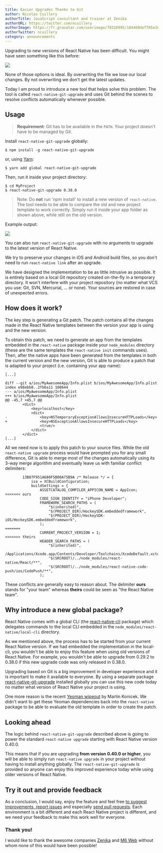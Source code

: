 ```yaml
---
title: Easier Upgrades Thanks to Git
author: Nicolas Cuillery
authorTitle: JavaScript consultant and trainer at Zenika
authorURL: https://twitter.com/ncuillery
authorImage: https://fr.gravatar.com/userimage/78328995/184460def705a160fd8edadc04f60eaf.jpg?size=128
authorTwitter: ncuillery
category: announcements
---
```


Upgrading to new versions of React Native has been difficult. You might have seen something like this before:

![](/react-native/blog/img/git-upgrade-conflict.png)

None of those options is ideal. By overwriting the file we lose our local changes. By not overwriting we don't get the latest updates.

Today I am proud to introduce a new tool that helps solve this problem. The tool is called `react-native-git-upgrade` and uses Git behind the scenes to resolve conflicts automatically whenever possible.

## Usage

> **Requirement**: Git has to be available in the `PATH`. Your project doesn't have to be managed by Git.

Install `react-native-git-upgrade` globally:

```shell
$ npm install -g react-native-git-upgrade
```
or, using [Yarn](https://yarnpkg.com/):

```shell
$ yarn add global react-native-git-upgrade
```

Then, run it inside your project directory:

```shell
$ cd MyProject
$ react-native-git-upgrade 0.38.0
```

> Note: Do **not** run 'npm install' to install a new version of `react-native`. The tool needs to be able to compare the old and new project template to work correctly. Simply run it inside your app folder as shown above, while still on the old version.

Example output:

![](/react-native/blog/img/git-upgrade-output.png)

You can also run `react-native-git-upgrade` with no arguments to upgrade to the latest version of React Native.

We try to preserve your changes in iOS and Android build files, so you don't need to run `react-native link` after an upgrade.

We have designed the implementation to be as little intrusive as possible. It is entirely based on a local Git repository created on-the-fly in a temporary directory. It won't interfere with your project repository (no matter what VCS you use: Git, SVN, Mercurial, ... or none). Your sources are restored in case of unexpected errors.

## How does it work?

The key step is generating a Git patch. The patch contains all the changes made in the React Native templates between the version your app is using and the new version.

To obtain this patch, we need to generate an app from the templates embedded in the `react-native` package inside your `node_modules` directory (these are the same templates the `react-native init` commands uses). Then, after the native apps have been generated from the templates in both the current version and the new version, Git is able to produce a patch that is adapted to your project (i.e. containing your app name):

```
[...]

diff --git a/ios/MyAwesomeApp/Info.plist b/ios/MyAwesomeApp/Info.plist
index e98ebb0..2fb6a11 100644
--- a/ios/MyAwesomeApp/Info.plist
+++ b/ios/MyAwesomeApp/Info.plist
@@ -45,7 +45,7 @@
 		<dict>
 			<key>localhost</key>
 			<dict>
-				<key>NSTemporaryExceptionAllowsInsecureHTTPLoads</key>
+				<key>NSExceptionAllowsInsecureHTTPLoads</key>
 				<true/>
 			</dict>
 		</dict>
[...]
```

All we need now is to apply this patch to your source files. While the old `react-native upgrade` process would have prompted you for any small difference, Git is able to merge most of the changes automatically using its 3-way merge algorithm and eventually leave us with familiar conflict delimiters:

```
		13B07F951A680F5B00A75B9A /* Release */ = {
			isa = XCBuildConfiguration;
			buildSettings = {
				ASSETCATALOG_COMPILER_APPICON_NAME = AppIcon;
<<<<<<< ours
				CODE_SIGN_IDENTITY = "iPhone Developer";
				FRAMEWORK_SEARCH_PATHS = (
					"$(inherited)",
					"$(PROJECT_DIR)/HockeySDK.embeddedframework",
					"$(PROJECT_DIR)/HockeySDK-iOS/HockeySDK.embeddedframework",
				);
=======
				CURRENT_PROJECT_VERSION = 1;
>>>>>>> theirs
				HEADER_SEARCH_PATHS = (
					"$(inherited)",
					/Applications/Xcode.app/Contents/Developer/Toolchains/XcodeDefault.xctoolchain/usr/include,
					"$(SRCROOT)/../node_modules/react-native/React/**",
					"$(SRCROOT)/../node_modules/react-native-code-push/ios/CodePush/**",
				);
```

These conflicts are generally easy to reason about. The delimiter **ours** stands for "your team" whereas **theirs** could be seen as "the React Native team".

## Why introduce a new global package?

React Native comes with a global CLI (the [react-native-cli](https://www.npmjs.com/package/react-native-cli) package) which delegates commands to the local CLI embedded in the `node_modules/react-native/local-cli` directory.

As we mentioned above, the process has to be started from your current React Native version. If we had embedded the implementation in the local-cli, you wouldn't be able to enjoy this feature when using old versions of React Native. For example, you wouldn't be able to upgrade from 0.29.2 to 0.38.0 if this new upgrade code was only released in 0.38.0.

Upgrading based on Git is a big improvement in developer experience and it is important to make it available to everyone. By using a separate package [react-native-git-upgrade](https://www.npmjs.com/package/react-native-git-upgrade) installed globally you can use this new code today no matter what version of React Native your project is using.

One more reason is the recent [Yeoman wipeout](https://twitter.com/martinkonicek/status/800730190141857793) by Martin Konicek. We didn't want to get these Yeoman dependencies back into the `react-native` package to be able to evaluate the old template in order to create the patch.

## Looking ahead

The logic behind `react-native-git-upgrade` described above is going to power the standard `react-native upgrade` starting with React Native version 0.40.0.

This means that if you are upgrading __from version 0.40.0 or higher__, you will be able to simply run `react-native upgrade` in your project without having to install anything globally. The `react-native-git-upgrade` is provided so anyone can enjoy this improved experience today while using older versions of React Native.

## Try it out and provide feedback

As a conclusion, I would say, enjoy the feature and feel free [to suggest improvements, report issues](https://github.com/facebook/react-native/issues) and especially [send pull requests](https://github.com/facebook/react-native/pulls). Each environment is a bit different and each React Native project is different, and we need your feedback to make this work well for everyone.

### Thank you!

I would like to thank the awesome companies [Zenika](http://www.zenika.com) and [M6 Web](http://www.groupem6.fr/le-groupe_en/activites/diversifications/m6-web.html) without whom none of this would have been possible!
